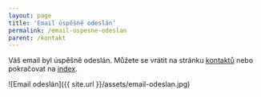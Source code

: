 ```yaml
---
layout: page
title: 'Email úspěšně odeslán'
permalink: /email-uspesne-odeslan
parent: /kontakt
---
```


Váš email byl úspěšně odeslán. Můžete se vrátit na stránku
[kontaktů](/kontakt) nebo pokračovat na [index](/).

![Email odeslán]({{ site.url }}/assets/email-odeslan.jpg)
